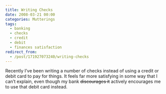 ```yaml
---
title: Writing Checks
date: 2008-03-21 00:00
categories: Mutterings
tags:
  - banking
  - checks
  - credit
  - debit
  - finances satisfaction
redirect_from:
  - /post/171927073240/writing-checks
---
```

Recently I&rsquo;ve been writing a number of checks instead of using a credit or debit card to pay for things. It feels far more satisfying in some way that I can&rsquo;t explain, even though my bank <strike>discourages it</strike> actively encourages me to use that debit card instead.
